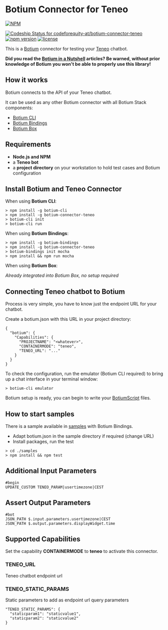# Botium Connector for Teneo

[![NPM](https://nodei.co/npm/botium-connector-teneo.png?downloads=true&downloadRank=true&stars=true)](https://nodei.co/npm/botium-connector-teneo/)

[![Codeship Status for codeforequity-at/botium-connector-teneo](https://app.codeship.com/projects/815af8a0-66b2-0138-276a-365ec6c7a2d7/status?branch=master)](https://app.codeship.com/projects/393729)
[![npm version](https://badge.fury.io/js/botium-connector-teneo.svg)](https://badge.fury.io/js/botium-connector-teneo)
[![license](https://img.shields.io/github/license/mashape/apistatus.svg)]()


This is a [Botium](https://www.botium.ai) connector for testing your [Teneo](https://www.artificial-solutions.com/teneo) chatbot.

__Did you read the [Botium in a Nutshell](https://medium.com/@floriantreml/botium-in-a-nutshell-part-1-overview-f8d0ceaf8fb4) articles? Be warned, without prior knowledge of Botium you won't be able to properly use this library!__

## How it works
Botium connects to the API of your Teneo chatbot.

It can be used as any other Botium connector with all Botium Stack components:
* [Botium CLI](https://github.com/codeforequity-at/botium-cli/)
* [Botium Bindings](https://github.com/codeforequity-at/botium-bindings/)
* [Botium Box](https://www.botium.at)

## Requirements
* **Node.js and NPM**
* a **Teneo bot**
* a **project directory** on your workstation to hold test cases and Botium configuration

## Install Botium and Teneo Connector

When using __Botium CLI__:

```
> npm install -g botium-cli
> npm install -g botium-connector-teneo
> botium-cli init
> botium-cli run
```

When using __Botium Bindings__:

```
> npm install -g botium-bindings
> npm install -g botium-connector-teneo
> botium-bindings init mocha
> npm install && npm run mocha
```

When using __Botium Box__:

_Already integrated into Botium Box, no setup required_

## Connecting Teneo chatbot to Botium

Process is very simple, you have to know just the endpoint URL for your chatbot.
  
Create a botium.json with this URL in your project directory: 

```
{
  "botium": {
    "Capabilities": {
      "PROJECTNAME": "<whatever>",
      "CONTAINERMODE": "teneo",
      "TENEO_URL": "..."
    }
  }
}
```

To check the configuration, run the emulator (Botium CLI required) to bring up a chat interface in your terminal window:

```
> botium-cli emulator
```

Botium setup is ready, you can begin to write your [BotiumScript](https://github.com/codeforequity-at/botium-core/wiki/Botium-Scripting) files.

## How to start samples

There is a sample available in [samples](./samples) with Botium Bindings.

* Adapt botium.json in the sample directory if required (change URL)
* Install packages, run the test

```
> cd ./samples
> npm install && npm test
```

## Additional Input Parameters

    #begin
    UPDATE_CUSTOM TENEO_PARAM|usertimezone|CEST

## Assert Output Parameters

    #bot
    JSON_PATH $.input.parameters.usertimezone|CEST
    JSON_PATH $.output.parameters.displayWidget.time

## Supported Capabilities

Set the capability __CONTAINERMODE__ to __teneo__ to activate this connector.

### TENEO_URL
Teneo chatbot endpoint url

### TENEO_STATIC_PARAMS
Static parameters to add as endpoint url query parameters

    "TENEO_STATIC_PARAMS": {
      "staticparam1": "staticvalue1",
      "staticparam2": "staticvalue2"
    }